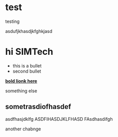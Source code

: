 # test
testing

asdufjkhasdjkfghkjasd


# hi SIMTech

* this is a bullet
* second bullet 

[**bold lionk here**](http://www.foxnews.com)

something else

## sometrasdiofhasdef
asdfhasjdklfg
ASDFIHASDJKLFHASD
FAsdhasdifgh


another chabnge
